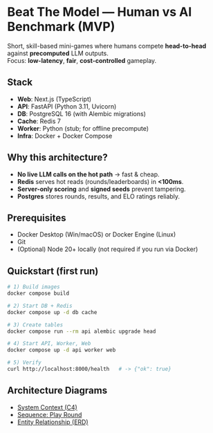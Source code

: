 # Beat The Model — Human vs AI Benchmark (MVP)

Short, skill-based mini-games where humans compete **head-to-head** against **precomputed** LLM outputs.  
Focus: **low-latency**, **fair**, **cost-controlled** gameplay.

## Stack

- **Web**: Next.js (TypeScript)
- **API**: FastAPI (Python 3.11, Uvicorn)
- **DB**: PostgreSQL 16 (with Alembic migrations)
- **Cache**: Redis 7
- **Worker**: Python (stub; for offline precompute)
- **Infra**: Docker + Docker Compose

## Why this architecture?

- **No live LLM calls on the hot path** → fast & cheap.
- **Redis** serves hot reads (rounds/leaderboards) in **<100ms**.
- **Server-only scoring** and **signed seeds** prevent tampering.
- **Postgres** stores rounds, results, and ELO ratings reliably.

## Prerequisites

- Docker Desktop (Win/macOS) or Docker Engine (Linux)
- Git
- (Optional) Node 20+ locally (not required if you run via Docker)

## Quickstart (first run)

```bash
# 1) Build images
docker compose build

# 2) Start DB + Redis
docker compose up -d db cache

# 3) Create tables
docker compose run --rm api alembic upgrade head

# 4) Start API, Worker, Web
docker compose up -d api worker web

# 5) Verify
curl http://localhost:8000/health   # -> {"ok": true}
```

## Architecture Diagrams

- [System Context (C4)](docs/uml/c4-system-context.svg)  
- [Sequence: Play Round](docs/uml/play-round-sequence.svg)  
- [Entity Relationship (ERD)](docs/uml/erd.svg)
